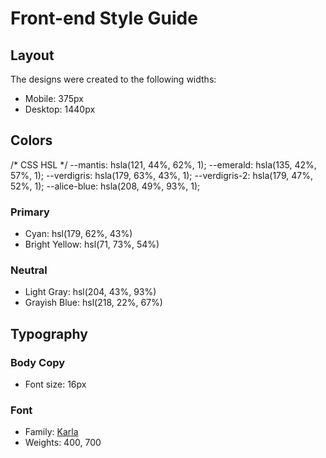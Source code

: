 # Front-end Style Guide

## Layout

The designs were created to the following widths:

- Mobile: 375px
- Desktop: 1440px

## Colors

/* CSS HSL */
--mantis: hsla(121, 44%, 62%, 1);
--emerald: hsla(135, 42%, 57%, 1);
--verdigris: hsla(179, 63%, 43%, 1);
--verdigris-2: hsla(179, 47%, 52%, 1);
--alice-blue: hsla(208, 49%, 93%, 1);

### Primary

- Cyan: hsl(179, 62%, 43%)
- Bright Yellow: hsl(71, 73%, 54%)

### Neutral

- Light Gray: hsl(204, 43%, 93%)
- Grayish Blue: hsl(218, 22%, 67%)

## Typography

### Body Copy

- Font size: 16px

### Font

- Family: [Karla](https://fonts.google.com/specimen/Karla)
- Weights: 400, 700